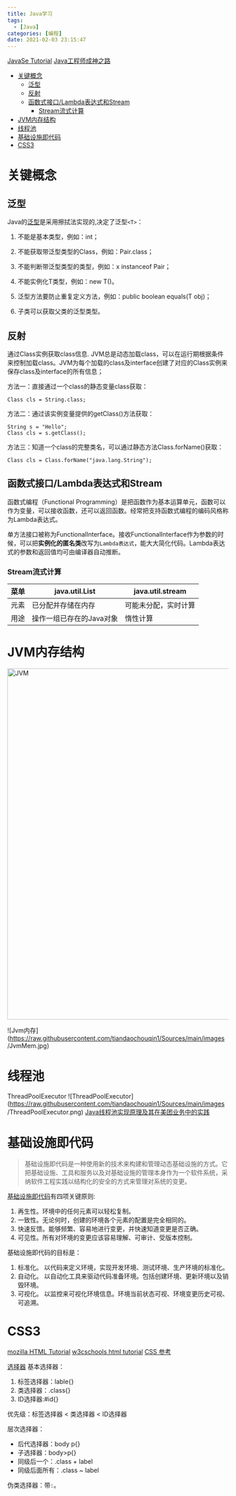```yaml
---
title: Java学习
tags:
  - [Java]
categories: [编程]
date: 2021-02-03 23:15:47
---
```

<font face="微软雅黑"> </font>
<center> </center>

<!-- more -->

[JavaSe Tutorial](https://docs.oracle.com/javase/tutorial/)
[Java工程师成神之路](https://hollischuang.github.io/toBeTopJavaer/#/)

- [关键概念](#关键概念)
  - [泛型](#泛型)
  - [反射](#反射)
  - [函数式接口/Lambda表达式和Stream](#函数式接口lambda表达式和stream)
    - [Stream流式计算](#stream流式计算)
- [JVM内存结构](#jvm内存结构)
- [线程池](#线程池)
- [基础设施即代码](#基础设施即代码)
- [CSS3](#css3)

# 关键概念
## 泛型
Java的[泛型](https://www.liaoxuefeng.com/wiki/1252599548343744/1265104600263968)是采用擦拭法实现的,决定了泛型`<T>`：
1. 不能是基本类型，例如：int；
2. 不能获取带泛型类型的Class，例如：Pair<String>.class；
3. 不能判断带泛型类型的类型，例如：x instanceof Pair<String>；
4. 不能实例化T类型，例如：new T()。
5. 泛型方法要防止重复定义方法，例如：public boolean equals(T obj)；

6. 子类可以获取父类的泛型类型<T>。



## 反射
通过Class实例获取class信息.
JVM总是动态加载class，可以在运行期根据条件来控制加载class。JVM为每个加载的class及interface创建了对应的Class实例来保存class及interface的所有信息；

方法一：直接通过一个class的静态变量class获取：

```
Class cls = String.class;

```
方法二：通过该实例变量提供的getClass()方法获取：

```
String s = "Hello";
Class cls = s.getClass();

```
方法三：知道一个class的完整类名，可以通过静态方法Class.forName()获取：
```
Class cls = Class.forName("java.lang.String");

```

## 函数式接口/Lambda表达式和Stream


函数式编程（Functional Programming）是把函数作为基本运算单元，函数可以作为变量，可以接收函数，还可以返回函数。经常把支持函数式编程的编码风格称为Lambda表达式。

单方法接口被称为FunctionalInterface。接收FunctionalInterface作为参数的时候，可以把**实例化的匿名类**改写为`Lambda表达式`，能大大简化代码。Lambda表达式的参数和返回值均可由编译器自动推断。


### Stream流式计算
菜单 | java.util.List | java.util.stream
-|----------------|-----------------
元素 | 已分配并存储在内存 | 可能未分配，实时计算
用途 | 操作一组已存在的Java对象 | 惰性计算


# JVM内存结构
<img src="https://raw.githubusercontent.com/tiandaochouqin1/Sources/main/images /JVM.png" width = "800"  alt="JVM" align=center />


![Jvm内存](https://raw.githubusercontent.com/tiandaochouqin1/Sources/main/images /JvmMem.jpg)

# 线程池

ThreadPoolExecutor
![ThreadPoolExecutor](https://raw.githubusercontent.com/tiandaochouqin1/Sources/main/images /ThreadPoolExecutor.png)
[Java线程池实现原理及其在美团业务中的实践](https://tech.meituan.com/2020/04/02/java-pooling-pratice-in-meituan.html)





# 基础设施即代码

>基础设施即代码是一种使用新的技术来构建和管理动态基础设施的方式。它把基础设施、工具和服务以及对基础设施的管理本身作为一个软件系统，采纳软件工程实践以结构化的安全的方式来管理对系统的变更。

[基础设施即代码](https://insights.thoughtworks.cn/nfrastructure-as-code/)有四项关键原则:
1. 再生性。环境中的任何元素可以轻松复制。
2. 一致性。无论何时，创建的环境各个元素的配置是完全相同的。
3. 快速反馈。能够频繁、容易地进行变更，并快速知道变更是否正确。
4. 可见性。所有对环境的变更应该容易理解、可审计、受版本控制。

基础设施即代码的目标是：
1. 标准化。 以代码来定义环境，实现开发环境、测试环境、生产环境的标准化。
2. 自动化。 以自动化工具来驱动代码准备环境。包括创建环境、更新环境以及销毁环境。
3. 可视化。 以监控来可视化环境信息。环境当前状态可视、环境变更历史可视、可追溯。




# CSS3
[mozilla HTML Tutorial](https://developer.mozilla.org/zh-CN/docs/Web/HTML#tools)
[w3cschools html tutorial](https://www.w3schools.com/html/html_intro.asp)
[CSS 参考](https://developer.mozilla.org/zh-CN/docs/Web/CSS/Reference)

[选择器](https://developer.mozilla.org/zh-CN/docs/Web/CSS/CSS_Selectors)
基本选择器：
1. 标签选择器：lable{}
2. 类选择器：.class{}
3. ID选择器:#id{}


优先级：标签选择器 < 类选择器 < ID选择器

层次选择器：
- 后代选择器：body p{}
- 子选择器：body>p{}
- 同级后一个：.class + label
- 同级后面所有：.class ~ label

伪类选择器：带`:`。





